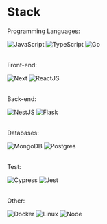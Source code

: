 # **Stack**
<div>
  <p>Programming Languages:</p>
  <img src="https://img.shields.io/badge/JavaScript-323330?style=for-the-badge&logo=javascript&logoColor=F7DF1E" alt="JavaScript">
  <img src="https://img.shields.io/badge/TypeScript-007ACC?style=for-the-badge&logo=typescript&logoColor=white" alt="TypeScript">
  <img src="https://img.shields.io/badge/go-%2300ADD8.svg?style=for-the-badge&logo=go&logoColor=white" alt="Go">
</div>
<br />
<div>
  <p>Front-end:</p>
  <img src="https://img.shields.io/badge/Next.js-000?logo=nextdotjs&logoColor=fff&style=for-the-badge" alt="Next">
  <img src="https://img.shields.io/badge/React-20232A?style=for-the-badge&logo=react&logoColor=61DAFB" alt="ReactJS">
</div>
<br />
<div>
  <p>Back-end:</p>
  <img src="https://img.shields.io/badge/nestjs-%23E0234E.svg?style=for-the-badge&logo=nestjs&logoColor=white" alt="NestJS">
  <img src="https://img.shields.io/badge/Flask-000000?style=for-the-badge&logo=flask&logoColor=white" alt="Flask">

</div>
<br />
<div>
  <p>Databases:</p>
  <img src="https://img.shields.io/badge/MongoDB-4EA94B?style=for-the-badge&logo=mongodb&logoColor=white" alt="MongoDB">
  <img src="https://img.shields.io/badge/PostgreSQL-316192?style=for-the-badge&logo=postgresql&logoColor=white" alt="Postgres">
<div/>
<br />
<div>
  <p>Test:</p>
   <img src="https://img.shields.io/badge/-cypress-%23E5E5E5?style=for-the-badge&logo=cypress&logoColor=058a5e" alt="Cypress"> 
  <img src="https://img.shields.io/badge/Jest-323330?style=for-the-badge&logo=Jest&logoColor=white" alt="Jest">
</div>
<br />
<div>
  <p>Other:</p>
  <img src="https://img.shields.io/badge/docker-%230db7ed.svg?style=for-the-badge&logo=docker&logoColor=white" alt="Docker">
  <img src="https://img.shields.io/badge/Linux-FCC624?style=for-the-badge&logo=linux&logoColor=black" alt="Linux">
    <img src="https://img.shields.io/badge/Node.js-43853D?style=for-the-badge&logo=node.js&logoColor=white" alt="Node">
</div>
  
 

  
  
